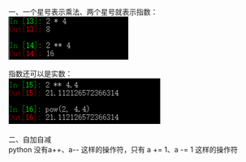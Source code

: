 一、一个星号表示乘法、两个星号就表示指数：<br>
![photo](0000-photos/0003.png)<br>

指数还可以是实数：<br>
![photo](0000-photos/0004.png)<br>
<br>
二、自加自减<br>
python 没有a++、a-- 这样的操作符，只有 a += 1、a -= 1 这样的操作符<br>
<br>
